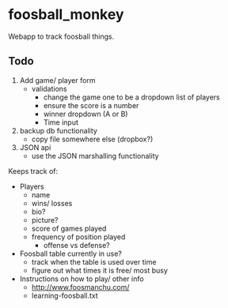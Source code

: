 foosball_monkey
===============

Webapp to track foosball things.

Todo
----
1. Add game/ player form
    - validations
        - change the game one to be a dropdown list of players
        - ensure the score is a number
        - winner dropdown (A or B)
        - Time input
2. backup db functionality
    - copy file somewhere else (dropbox?)
3. JSON api
    - use the JSON marshalling functionality


Keeps track of:
- Players
    - name
    - wins/ losses
    - bio?
    - picture?
    - score of games played
    - frequency of position played
        - offense vs defense?
- Foosball table currently in use?
    - track when the table is used over time
    - figure out what times it is free/ most busy
- Instructions on how to play/ other info
    - http://www.foosmanchu.com/
    - learning-foosball.txt
